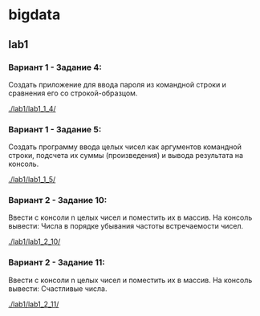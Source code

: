 # bigdata

## lab1

### Вариант 1 - Задание 4:

Создать приложение для ввода пароля из командной строки и сравнения его со строкой-образцом.

[ ./lab1/lab1_1_4/ ](https://github.com/aivi4th/bigdata/edit/master/lab1/lab1_1_4/src/Main.java)

### Вариант 1 - Задание 5:

Создать программу ввода целых чисел как аргументов командной строки, подсчета их суммы (произведения) и вывода результата на консоль. 

[ ./lab1/lab1_1_5/ ](https://github.com/aivi4th/bigdata/edit/master/lab1/lab1_1_5/src/Main.java)

### Вариант 2 - Задание 10:
Ввести с консоли n целых чисел и поместить их в массив. На консоль вывести:
Числа в порядке убывания частоты встречаемости чисел.

[ ./lab1/lab1_2_10/ ](https://github.com/aivi4th/bigdata/edit/master/lab1/lab1_2_10/src/Main.java)

### Вариант 2 - Задание 11:

Ввести с консоли n целых чисел и поместить их в массив. На консоль вывести:
Счастливые числа.

[ ./lab1/lab1_2_11/ ](https://github.com/aivi4th/bigdata/edit/master/lab1/lab1_2_11/src/Main.java)

